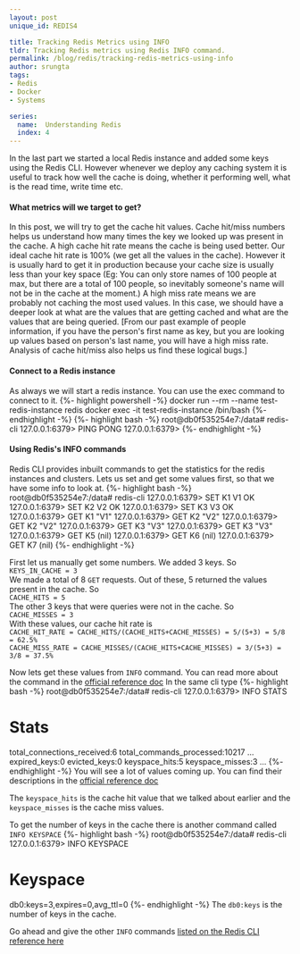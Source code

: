 ```yaml
---
layout: post
unique_id: REDIS4

title: Tracking Redis Metrics using INFO
tldr: Tracking Redis metrics using Redis INFO command.
permalink: /blog/redis/tracking-redis-metrics-using-info
author: srungta
tags: 
- Redis
- Docker
- Systems

series: 
  name:  Understanding Redis
  index: 4
---
```


In the last part we started a local Redis instance and added some keys using the Redis CLI. However whenever we deploy any caching system it is useful to track how well the cache is doing, whether it performing well, what is the read time, write time etc.

#### What metrics will we target to get?
In this post, we will try to get the cache hit values.
Cache hit/miss numbers helps us understand how many times the key we looked up was present in the cache.
A high cache hit rate means the cache is being used better. Our ideal cache hit rate is 100% (we get all the values in the cache). However it is usually hard to get it in production because your cache size is usually less than your key space (Eg: You can only store names of 100 people at max, but there are a total of 100 people, so inevitably someone's name will not be in the cache at the moment.)
A high miss rate means we are probably not caching the most used values. In this case, we should have a deeper look at what are the values that are getting cached and what are the values that are being queried.
[From our past example of people information, if you have the person's first name as key, but you are looking up values based on person's last name, you will have a high miss rate. Analysis of cache hit/miss also helps us find these logical bugs.]

#### Connect to a Redis instance
As always we will start a redis instance. You can use the exec command to connect to it.
{%- highlight powershell -%}
docker run --rm --name test-redis-instance redis
docker exec -it test-redis-instance /bin/bash
{%- endhighlight -%}
{%- highlight bash -%}
root@db0f535254e7:/data# redis-cli
127.0.0.1:6379> PING
PONG
127.0.0.1:6379> 
{%- endhighlight -%}


#### Using Redis's INFO commands
Redis CLI provides inbuilt commands to get the statistics for the redis instances and clusters.
Lets us set and get some values first, so that we have some info to look at.
{%- highlight bash -%}
root@db0f535254e7:/data# redis-cli
127.0.0.1:6379> SET K1 V1
OK
127.0.0.1:6379> SET K2 V2
OK
127.0.0.1:6379> SET K3 V3
OK
127.0.0.1:6379> GET K1
"V1"
127.0.0.1:6379> GET K2
"V2"
127.0.0.1:6379> GET K2
"V2"
127.0.0.1:6379> GET K3
"V3"
127.0.0.1:6379> GET K3
"V3"
127.0.0.1:6379> GET K5
(nil)
127.0.0.1:6379> GET K6
(nil)
127.0.0.1:6379> GET K7
(nil)
{%- endhighlight -%}

First let us manually get some numbers.
We added 3 keys. So  
`KEYS_IN_CACHE = 3`  
We made a total of 8 `GET` requests.
Out of these, 5 returned the values present in the cache. So  
`CACHE_HITS = 5`  
The other 3 keys that were queries were not in the cache. So  
`CACHE_MISSES = 3`  
With these values, our cache hit rate is   
`CACHE_HIT_RATE = CACHE_HITS/(CACHE_HITS+CACHE_MISSES) = 5/(5+3) = 5/8 = 62.5%`  
`CACHE_MISS_RATE = CACHE_MISSES/(CACHE_HITS+CACHE_MISSES) = 3/(5+3) = 3/8 = 37.5%`  

Now lets get these values from `INFO` command.
You can read more about the command in the [official reference doc](https://redis.io/commands/INFO#:~:text=The%20INFO%20command%20returns%20information,clients%20%3A%20Client%20connections%20section)
In the same cli type 
{%- highlight bash -%}
root@db0f535254e7:/data# redis-cli
127.0.0.1:6379> INFO STATS
# Stats
total_connections_received:6
total_commands_processed:10217
...
expired_keys:0
evicted_keys:0
keyspace_hits:5
keyspace_misses:3
...
{%- endhighlight -%}
You will see a lot of values coming up. You can find their descriptions in the [official reference doc](https://redis.io/commands/INFO#:~:text=The%20INFO%20command%20returns%20information,clients%20%3A%20Client%20connections%20section)

The `keyspace_hits` is the cache hit value that we talked about earlier and the `keyspace_misses` is the cache miss values.

To get the number of keys in the cache there is another command called `INFO KEYSPACE`
{%- highlight bash -%}
root@db0f535254e7:/data# redis-cli
127.0.0.1:6379> INFO KEYSPACE
# Keyspace
db0:keys=3,expires=0,avg_ttl=0
{%- endhighlight -%}
The `db0:keys` is the number of keys in the cache.

Go ahead and give the other `INFO` commands [listed on the Redis CLI reference here](https://redis.io/commands)
